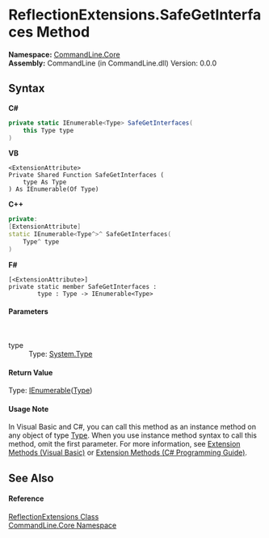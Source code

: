 # ReflectionExtensions.SafeGetInterfaces Method 
 

**Namespace:**&nbsp;<a href="N_CommandLine_Core">CommandLine.Core</a><br />**Assembly:**&nbsp;CommandLine (in CommandLine.dll) Version: 0.0.0

## Syntax

**C#**<br />
``` C#
private static IEnumerable<Type> SafeGetInterfaces(
	this Type type
)
```

**VB**<br />
``` VB
<ExtensionAttribute>
Private Shared Function SafeGetInterfaces ( 
	type As Type
) As IEnumerable(Of Type)
```

**C++**<br />
``` C++
private:
[ExtensionAttribute]
static IEnumerable<Type^>^ SafeGetInterfaces(
	Type^ type
)
```

**F#**<br />
``` F#
[<ExtensionAttribute>]
private static member SafeGetInterfaces : 
        type : Type -> IEnumerable<Type> 

```


#### Parameters
&nbsp;<dl><dt>type</dt><dd>Type: <a href="https://docs.microsoft.com/dotnet/api/system.type" target="_blank">System.Type</a><br /></dd></dl>

#### Return Value
Type: <a href="https://docs.microsoft.com/dotnet/api/system.collections.generic.ienumerable-1" target="_blank">IEnumerable</a>(<a href="https://docs.microsoft.com/dotnet/api/system.type" target="_blank">Type</a>)

#### Usage Note
In Visual Basic and C#, you can call this method as an instance method on any object of type <a href="https://docs.microsoft.com/dotnet/api/system.type" target="_blank">Type</a>. When you use instance method syntax to call this method, omit the first parameter. For more information, see <a href="https://docs.microsoft.com/dotnet/visual-basic/programming-guide/language-features/procedures/extension-methods">Extension Methods (Visual Basic)</a> or <a href="https://docs.microsoft.com/dotnet/csharp/programming-guide/classes-and-structs/extension-methods">Extension Methods (C# Programming Guide)</a>.

## See Also


#### Reference
<a href="T_CommandLine_Core_ReflectionExtensions">ReflectionExtensions Class</a><br /><a href="N_CommandLine_Core">CommandLine.Core Namespace</a><br />